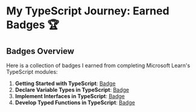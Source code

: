 # My TypeScript Journey: Earned Badges 🏆

## Badges Overview

Here is a collection of badges I earned from completing Microsoft Learn's TypeScript modules:

1. **Getting Started with TypeScript**: [Badge](https://learn.microsoft.com/en-us/users/nginit-1361/achievements/n29qsu6f)
2. **Declare Variable Types in TypeScript**: [Badge](https://learn.microsoft.com/en-us/users/nginit-1361/achievements/4l2ce9hk)
3. **Implement Interfaces in TypeScript**: [Badge](https://learn.microsoft.com/en-us/users/nginit-1361/achievements/wzcqj6an)
4. **Develop Typed Functions in TypeScript**: [Badge](https://learn.microsoft.com/en-us/users/nginit-1361/achievements/9xs7tt4u)